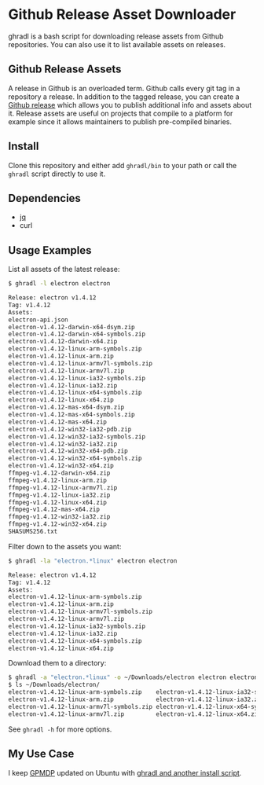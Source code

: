 # Github Release Asset Downloader

ghradl is a bash script for downloading release assets from Github repositories. You can also use it to list available assets on releases.

## Github Release Assets

A release in Github is an overloaded term. Github calls every git tag in a repository a release. In addition to the tagged release, you can create a [Github release](https://help.github.com/articles/about-releases/) which allows you to publish additional info and assets about it. Release assets are useful on projects that compile to a platform for example since it allows maintainers to publish pre-compiled binaries.

## Install

Clone this repository and either add `ghradl/bin` to your path or call the `ghradl` script directly to use it.

## Dependencies

- [jq](https://stedolan.github.io/jq/)
- curl

## Usage Examples

List all assets of the latest release:

```sh
$ ghradl -l electron electron

Release: electron v1.4.12
Tag: v1.4.12
Assets:
electron-api.json
electron-v1.4.12-darwin-x64-dsym.zip
electron-v1.4.12-darwin-x64-symbols.zip
electron-v1.4.12-darwin-x64.zip
electron-v1.4.12-linux-arm-symbols.zip
electron-v1.4.12-linux-arm.zip
electron-v1.4.12-linux-armv7l-symbols.zip
electron-v1.4.12-linux-armv7l.zip
electron-v1.4.12-linux-ia32-symbols.zip
electron-v1.4.12-linux-ia32.zip
electron-v1.4.12-linux-x64-symbols.zip
electron-v1.4.12-linux-x64.zip
electron-v1.4.12-mas-x64-dsym.zip
electron-v1.4.12-mas-x64-symbols.zip
electron-v1.4.12-mas-x64.zip
electron-v1.4.12-win32-ia32-pdb.zip
electron-v1.4.12-win32-ia32-symbols.zip
electron-v1.4.12-win32-ia32.zip
electron-v1.4.12-win32-x64-pdb.zip
electron-v1.4.12-win32-x64-symbols.zip
electron-v1.4.12-win32-x64.zip
ffmpeg-v1.4.12-darwin-x64.zip
ffmpeg-v1.4.12-linux-arm.zip
ffmpeg-v1.4.12-linux-armv7l.zip
ffmpeg-v1.4.12-linux-ia32.zip
ffmpeg-v1.4.12-linux-x64.zip
ffmpeg-v1.4.12-mas-x64.zip
ffmpeg-v1.4.12-win32-ia32.zip
ffmpeg-v1.4.12-win32-x64.zip
SHASUMS256.txt
```

Filter down to the assets you want:

```sh
$ ghradl -la "electron.*linux" electron electron

Release: electron v1.4.12
Tag: v1.4.12
Assets:
electron-v1.4.12-linux-arm-symbols.zip
electron-v1.4.12-linux-arm.zip
electron-v1.4.12-linux-armv7l-symbols.zip
electron-v1.4.12-linux-armv7l.zip
electron-v1.4.12-linux-ia32-symbols.zip
electron-v1.4.12-linux-ia32.zip
electron-v1.4.12-linux-x64-symbols.zip
electron-v1.4.12-linux-x64.zip
```

Download them to a directory:

```sh
$ ghradl -a "electron.*linux" -o ~/Downloads/electron electron electron
$ ls ~/Downloads/electron/
electron-v1.4.12-linux-arm-symbols.zip    electron-v1.4.12-linux-ia32-symbols.zip
electron-v1.4.12-linux-arm.zip            electron-v1.4.12-linux-ia32.zip
electron-v1.4.12-linux-armv7l-symbols.zip electron-v1.4.12-linux-x64-symbols.zip
electron-v1.4.12-linux-armv7l.zip         electron-v1.4.12-linux-x64.zip
```

See `ghradl -h` for more options.

## My Use Case

I keep [GPMDP](https://github.com/MarshallOfSound/Google-Play-Music-Desktop-Player-UNOFFICIAL-) updated on Ubuntu with [ghradl and another install script](https://github.com/samiconductor/ghradl-use-case).
